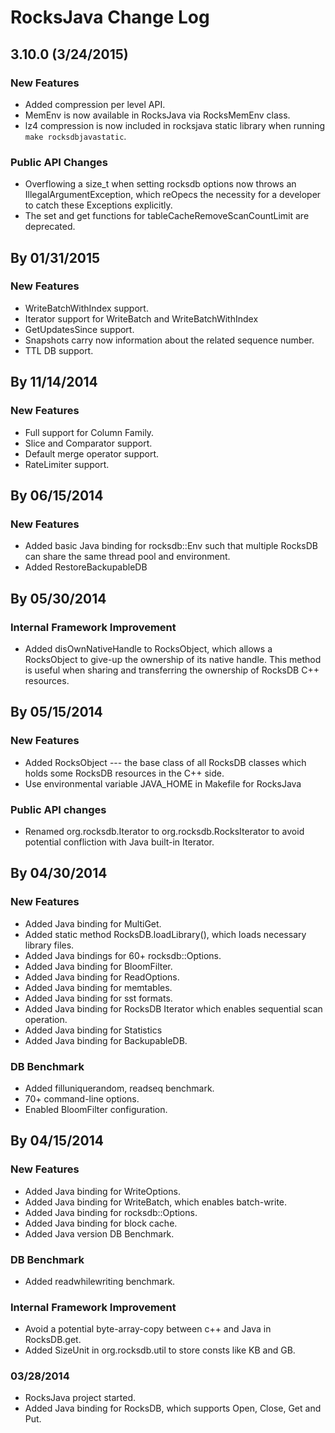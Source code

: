 # RocksJava Change Log

## 3.10.0 (3/24/2015)
### New Features
* Added compression per level API.
* MemEnv is now available in RocksJava via RocksMemEnv class.
* lz4 compression is now included in rocksjava static library when running `make rocksdbjavastatic`.

### Public API Changes
* Overflowing a size_t when setting rocksdb options now throws an IllegalArgumentException, which reOpecs the necessity for a developer to catch these Exceptions explicitly.
* The set and get functions for tableCacheRemoveScanCountLimit are deprecated.


## By 01/31/2015
### New Features
* WriteBatchWithIndex support.
* Iterator support for WriteBatch and WriteBatchWithIndex
* GetUpdatesSince support.
* Snapshots carry now information about the related sequence number.
* TTL DB support.

## By 11/14/2014
### New Features
* Full support for Column Family.
* Slice and Comparator support.
* Default merge operator support.
* RateLimiter support.

## By 06/15/2014
### New Features
* Added basic Java binding for rocksdb::Env such that multiple RocksDB can share the same thread pool and environment.
* Added RestoreBackupableDB

## By 05/30/2014
### Internal Framework Improvement
* Added disOwnNativeHandle to RocksObject, which allows a RocksObject to give-up the ownership of its native handle.  This method is useful when sharing and transferring the ownership of RocksDB C++ resources.

## By 05/15/2014
### New Features
* Added RocksObject --- the base class of all RocksDB classes which holds some RocksDB resources in the C++ side.
* Use environmental variable JAVA_HOME in Makefile for RocksJava
### Public API changes
* Renamed org.rocksdb.Iterator to org.rocksdb.RocksIterator to avoid potential confliction with Java built-in Iterator.

## By 04/30/2014
### New Features
* Added Java binding for MultiGet.
* Added static method RocksDB.loadLibrary(), which loads necessary library files.
* Added Java bindings for 60+ rocksdb::Options.
* Added Java binding for BloomFilter.
* Added Java binding for ReadOptions.
* Added Java binding for memtables.
* Added Java binding for sst formats.
* Added Java binding for RocksDB Iterator which enables sequential scan operation.
* Added Java binding for Statistics
* Added Java binding for BackupableDB.

### DB Benchmark
* Added filluniquerandom, readseq benchmark.
* 70+ command-line options.
* Enabled BloomFilter configuration.

## By 04/15/2014
### New Features
* Added Java binding for WriteOptions.
* Added Java binding for WriteBatch, which enables batch-write.
* Added Java binding for rocksdb::Options.
* Added Java binding for block cache.
* Added Java version DB Benchmark.

### DB Benchmark
* Added readwhilewriting benchmark.

### Internal Framework Improvement
* Avoid a potential byte-array-copy between c++ and Java in RocksDB.get.
* Added SizeUnit in org.rocksdb.util to store consts like KB and GB.

### 03/28/2014
* RocksJava project started.
* Added Java binding for RocksDB, which supports Open, Close, Get and Put.
